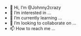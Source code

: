 - 👋 Hi, I’m @Johnny2crazy
- 👀 I’m interested in ...
- 🌱 I’m currently learning ...
- 💞️ I’m looking to collaborate on ...
- 📫 How to reach me ...

<!---
Johnny2crazy/Johnny2crazy is a ✨ special ✨ repository because its `README.md` (this file) appears on your GitHub profile.
You can click the Preview link to take a look at your changes.
--->
